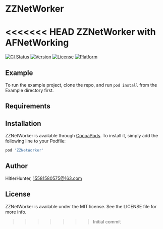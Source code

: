# ZZNetWorker
<<<<<<< HEAD
ZZNetWorker  with AFNetWorking
=======

[![CI Status](https://img.shields.io/travis/HitlerHunter/ZZNetWorker.svg?style=flat)](https://travis-ci.org/HitlerHunter/ZZNetWorker)
[![Version](https://img.shields.io/cocoapods/v/ZZNetWorker.svg?style=flat)](https://cocoapods.org/pods/ZZNetWorker)
[![License](https://img.shields.io/cocoapods/l/ZZNetWorker.svg?style=flat)](https://cocoapods.org/pods/ZZNetWorker)
[![Platform](https://img.shields.io/cocoapods/p/ZZNetWorker.svg?style=flat)](https://cocoapods.org/pods/ZZNetWorker)

## Example

To run the example project, clone the repo, and run `pod install` from the Example directory first.

## Requirements

## Installation

ZZNetWorker is available through [CocoaPods](https://cocoapods.org). To install
it, simply add the following line to your Podfile:

```ruby
pod 'ZZNetWorker'
```

## Author

HitlerHunter, 15581580575@163.com

## License

ZZNetWorker is available under the MIT license. See the LICENSE file for more info.
>>>>>>> Initial commit
